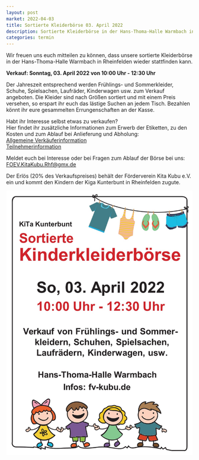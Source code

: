 ```yaml
---
layout: post
market: 2022-04-03
title: Sortierte Kleiderbörse 03. April 2022
description: Sortierte Kleiderbörse in der Hans-Thoma-Halle Warmbach in Rheinfelden am 03. April 2022
categories: termin
---
```


Wir freuen uns euch mitteilen zu können, dass unsere sortierte Kleiderbörse in der Hans-Thoma-Halle Warmbach in Rheinfelden wieder stattfinden kann.

**Verkauf: Sonntag, 03. April 2022 von 10:00 Uhr - 12:30 Uhr**

Der Jahreszeit entsprechend werden Frühlings- und Sommerkleider, Schuhe, Spielsachen, Laufräder, Kinderwagen usw. zum Verkauf angeboten.
Die Kleider sind nach Größen sortiert und mit einem Preis versehen, so erspart ihr euch das lästige Suchen an jedem Tisch. 
Bezahlen könnt ihr eure gesammelten Errungenschaften an der Kasse.

Habt ihr Interesse selbst etwas zu verkaufen?
<br>Hier findet ihr zusätzliche Informationen zum Erwerb der Etiketten, zu den Kosten und zum Ablauf bei Anlieferung und Abholung:
<br>[Allgemeine Verkäuferinformation](/docs/Allgemeine_Verkäuferinfo.pdf)
<br>[Teilnehmerinformation](/docs/Allgemeine_Teilnehmerinfo.pdf)
 
Meldet euch bei Interesse oder bei Fragen zum Ablauf der Börse bei uns: <FOEV.KitaKubu.Rhf@gmx.de>

Der Erlös (20% des Verkaufspreises) behält der Förderverein Kita Kubu e.V. ein und kommt den Kindern der Kiga Kunterbunt in Rheinfelden zugute.

![Sortierte Kleidung](/images/Plakat_April_22_weiss.jpg)

